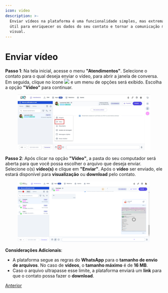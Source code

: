 ```yaml
---
icon: video
description: >-
  Enviar vídeos na plataforma é uma funcionalidade simples, mas extremamente
  útil para enriquecer os dados do seu contato e tornar a comunicação mais
  visual.
---
```


# Enviar vídeo

**Passo 1**: Na tela inicial, acesse o menu **"Atendimentos"**. Selecione o contato para o qual deseja enviar o vídeo, para abrir a janela de conversa. Em seguida, clique no ícone ![](https://docs.helena.app/~gitbook/image?url=https%3A%2F%2F3176979156-files.gitbook.io%2F%7E%2Ffiles%2Fv0%2Fb%2Fgitbook-x-prod.appspot.com%2Fo%2Fspaces%252F3HTAyLM7hzj1t6Nt4ii2%252Fuploads%252Fav7bpItbJaIoknCvgMDG%252Fimage.png%3Falt%3Dmedia%26token%3D39429f41-4c0c-46de-9f9b-b0989212faee\&width=300\&dpr=4\&quality=100\&sign=25e2191f\&sv=2) e um menu de opções será exibido. Escolha a opção **"Vídeo"** para continuar.

<figure><img src="../../../.gitbook/assets/Passo 1 (3).jpg" alt=""><figcaption></figcaption></figure>

**Passo 2**: Após clicar na opção **"Vídeo"**, a pasta do seu computador será aberta para que você possa escolher o arquivo que deseja enviar. Selecione o(s) **vídeo(s)** e clique em **"Enviar"**. Após o **vídeo** ser enviado, ele estará disponível para **visualização** ou **download** pelo contato.

<figure><img src="../../../.gitbook/assets/image (17).png" alt=""><figcaption></figcaption></figure>

**Considerações Adicionais**:

* A plataforma segue as regras do **WhatsApp** para o **tamanho de envio de arquivos**. No caso de **vídeos**, o **tamanho máximo** é de **16 MB**.
* Caso o arquivo ultrapasse esse limite, a plataforma enviará um **link** para que o contato possa fazer o **download**.

[Anterior](https://docs.helena.app/documentacao/atendimento/tipos-de-mensagens/enviar-documento)
